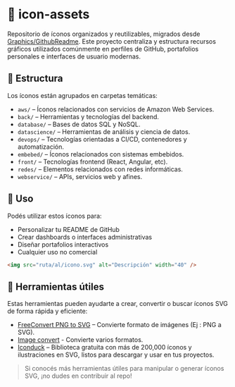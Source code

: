 # 🧩 icon-assets

Repositorio de íconos organizados y reutilizables, migrados desde [Graphics/GithubReadme](https://github.com/andresWeitzel/Graphics/tree/master/GithubReadme). Este proyecto centraliza y estructura recursos gráficos utilizados comúnmente en perfiles de GitHub, portafolios personales e interfaces de usuario modernas.

## 📁 Estructura

Los íconos están agrupados en carpetas temáticas:

- `aws/` – Íconos relacionados con servicios de Amazon Web Services.
- `back/` – Herramientas y tecnologías del backend.
- `database/` – Bases de datos SQL y NoSQL.
- `datascience/` – Herramientas de análisis y ciencia de datos.
- `devops/` – Tecnologías orientadas a CI/CD, contenedores y automatización.
- `embebed/` – Íconos relacionados con sistemas embebidos.
- `front/` – Tecnologías frontend (React, Angular, etc).
- `redes/` – Elementos relacionados con redes informáticas.
- `webservice/` – APIs, servicios web y afines.

## 🚀 Uso

Podés utilizar estos íconos para:
- Personalizar tu README de GitHub
- Crear dashboards o interfaces administrativas
- Diseñar portafolios interactivos
- Cualquier uso no comercial

```html
<img src="ruta/al/icono.svg" alt="Descripción" width="40" />
```

## 🔧 Herramientas útiles

Estas herramientas pueden ayudarte a crear, convertir o buscar íconos SVG de forma rápida y eficiente:

- [FreeConvert PNG to SVG](https://www.freeconvert.com/es/png-to-svg/download) – Convierte formato de imágenes (Ej : PNG a SVG).
- [Image convert](https://imagen.online-convert.com/) - Convierte varios formatos.
- [Iconduck](https://iconduck.com/) – Biblioteca gratuita con más de 200,000 íconos y ilustraciones en SVG, listos para descargar y usar en tus proyectos.



> Si conocés más herramientas útiles para manipular o generar íconos SVG, ¡no dudes en contribuir al repo!

